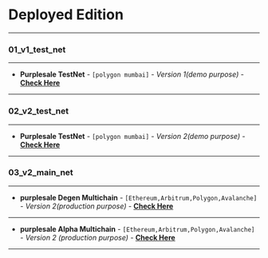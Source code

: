 # Deployed Edition 
____

### 01_v1_test_net

-----------
- **Purplesale TestNet** - `[polygon mumbai]` - *Version 1(demo purpose)* - [**Check Here**](https://purplesale-main.vercel.app/launchpads/create)
-----------

### 02_v2_test_net

-----------

- **Purplesale TestNet** - `[polygon mumbai]` - *Version 2(demo purpose)* -  [**Check Here**](https://purplesale-main-yaoj.vercel.app/launchpads)
-----------

### 03_v2_main_net
_____________________________________________________________________________
- **purplesale Degen Multichain** - `[Ethereum,Arbitrum,Polygon,Avalanche]` - *Version 2(production purpose)* -  [**Check Here**](https://purplesale-main-dxuu.vercel.app)
-----------------------------------------------------------------------------
- **purplesale Alpha Multichain** - `[Ethereum,Arbitrum,Polygon,Avalanche]` - *Version 2 (production purpose)* -  [**Check Here**](https://purplesale-main-gh4i-p6yn1px2s-subham-maity.vercel.app)
-----------------------------------------------------------------------------

